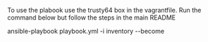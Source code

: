 To use the plabook use the trusty64 box in the vagrantfile.  Run the command below but follow the steps in the main README

ansible-playbook playbook.yml -i inventory --become
